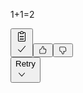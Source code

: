 <div data-test-render-count="25"><div style="height: auto; opacity: 1; transform: none;"><div data-is-streaming="false" class="group  relative  -tracking-[0.015em] pb-8" style="opacity: 1; transform: none;"><div class="font-claude-response  relative  leading-[1.65rem]  [&amp;_pre&gt;div]:bg-bg-000/50  [&amp;_pre&gt;div]:border-0.5  [&amp;_pre&gt;div]:border-border-400  [&amp;_.ignore-pre-bg&gt;div]:bg-transparent  [&amp;&gt;div&gt;div&gt;:is(p,blockquote,h1,h2,h3,h4,h5,h6)]:pl-2  [&amp;&gt;div&gt;div&gt;:is(p,blockquote,ul,ol,h1,h2,h3,h4,h5,h6)]:pr-8"><div><div class="grid-cols-1 grid gap-2.5 [&amp;_&gt;_*]:min-w-0"><p class="whitespace-normal break-words">1+1=2</p></div></div><div class="flex flex-col gap-2 py-2"></div></div><div class="absolute bottom-0 right-2 pointer-events-none" style="transform: none;"><div class="rounded-lg transition min-w-max pointer-events-auto translate-x-2 opacity-0 group-hover:opacity-100"><div class="text-text-300 flex items-stretch justify-between"><button class="inline-flex
  items-center
  justify-center
  relative
  shrink-0
  can-focus
  select-none
  disabled:pointer-events-none
  disabled:opacity-50
  disabled:shadow-none
  disabled:drop-shadow-none text-text-300
          border-transparent
          transition
          font-ui
          tracking-tight
          duration-300
          ease-[cubic-bezier(0.165,0.85,0.45,1)]
          hover:bg-bg-300
          aria-checked:bg-bg-400
          aria-expanded:bg-bg-400
          hover:text-text-100
          aria-pressed:text-text-100
          aria-checked:text-text-100
          aria-expanded:text-text-100 h-8 w-8 rounded-md active:scale-95 select-auto" type="button" data-testid="action-bar-copy" data-state="closed"><div><div class="relative"><div class="flex items-center justify-center transition-all opacity-100 scale-100" style="width: 20px; height: 20px;"><svg width="20" height="20" viewBox="0 0 20 20" fill="currentColor" xmlns="http://www.w3.org/2000/svg" class="shrink-0 transition-all opacity-100 scale-100" aria-hidden="true"><path d="M10 1.5C11.1097 1.5 12.0758 2.10424 12.5947 3H14.5C15.3284 3 16 3.67157 16 4.5V16.5C16 17.3284 15.3284 18 14.5 18H5.5C4.67157 18 4 17.3284 4 16.5V4.5C4 3.67157 4.67157 3 5.5 3H7.40527C7.92423 2.10424 8.89028 1.5 10 1.5ZM5.5 4C5.22386 4 5 4.22386 5 4.5V16.5C5 16.7761 5.22386 17 5.5 17H14.5C14.7761 17 15 16.7761 15 16.5V4.5C15 4.22386 14.7761 4 14.5 4H12.958C12.9853 4.16263 13 4.32961 13 4.5V5.5C13 5.77614 12.7761 6 12.5 6H7.5C7.22386 6 7 5.77614 7 5.5V4.5C7 4.32961 7.0147 4.16263 7.04199 4H5.5ZM12.54 13.3037C12.6486 13.05 12.9425 12.9317 13.1963 13.04C13.45 13.1486 13.5683 13.4425 13.46 13.6963C13.1651 14.3853 12.589 15 11.7998 15C11.3132 14.9999 10.908 14.7663 10.5996 14.4258C10.2913 14.7661 9.88667 14.9999 9.40039 15C8.91365 15 8.50769 14.7665 8.19922 14.4258C7.89083 14.7661 7.48636 15 7 15C6.72386 15 6.5 14.7761 6.5 14.5C6.5 14.2239 6.72386 14 7 14C7.21245 14 7.51918 13.8199 7.74023 13.3037L7.77441 13.2373C7.86451 13.0913 8.02513 13 8.2002 13C8.40022 13.0001 8.58145 13.1198 8.66016 13.3037C8.88121 13.8198 9.18796 14 9.40039 14C9.61284 13.9998 9.9197 13.8197 10.1406 13.3037L10.1748 13.2373C10.2649 13.0915 10.4248 13.0001 10.5996 13C10.7997 13 10.9808 13.1198 11.0596 13.3037C11.2806 13.8198 11.5874 13.9999 11.7998 14C12.0122 14 12.319 13.8198 12.54 13.3037ZM12.54 9.30371C12.6486 9.05001 12.9425 8.93174 13.1963 9.04004C13.45 9.14863 13.5683 9.44253 13.46 9.69629C13.1651 10.3853 12.589 11 11.7998 11C11.3132 10.9999 10.908 10.7663 10.5996 10.4258C10.2913 10.7661 9.88667 10.9999 9.40039 11C8.91365 11 8.50769 10.7665 8.19922 10.4258C7.89083 10.7661 7.48636 11 7 11C6.72386 11 6.5 10.7761 6.5 10.5C6.5 10.2239 6.72386 10 7 10C7.21245 10 7.51918 9.8199 7.74023 9.30371L7.77441 9.2373C7.86451 9.09126 8.02513 9 8.2002 9C8.40022 9.00008 8.58145 9.11981 8.66016 9.30371C8.88121 9.8198 9.18796 10 9.40039 10C9.61284 9.99978 9.9197 9.81969 10.1406 9.30371L10.1748 9.2373C10.2649 9.09147 10.4248 9.00014 10.5996 9C10.7997 9 10.9808 9.11975 11.0596 9.30371C11.2806 9.8198 11.5874 9.99989 11.7998 10C12.0122 10 12.319 9.81985 12.54 9.30371ZM10 2.5C8.89543 2.5 8 3.39543 8 4.5V5H12V4.5C12 3.39543 11.1046 2.5 10 2.5Z"></path></svg></div><div class="flex items-center justify-center absolute top-0 left-0 transition-all opacity-0 scale-50" style="width: 20px; height: 20px;"><svg width="20" height="20" viewBox="0 0 20 20" fill="currentColor" xmlns="http://www.w3.org/2000/svg" class="shrink-0 absolute top-0 left-0 transition-all opacity-0 scale-50" aria-hidden="true"><path d="M15.1883 5.10908C15.3699 4.96398 15.6346 4.96153 15.8202 5.11592C16.0056 5.27067 16.0504 5.53125 15.9403 5.73605L15.8836 5.82003L8.38354 14.8202C8.29361 14.9279 8.16242 14.9925 8.02221 14.9989C7.88203 15.0051 7.74545 14.9526 7.64622 14.8534L4.14617 11.3533L4.08172 11.2752C3.95384 11.0811 3.97542 10.817 4.14617 10.6463C4.31693 10.4755 4.58105 10.4539 4.77509 10.5818L4.85321 10.6463L7.96556 13.7586L15.1161 5.1794L15.1883 5.10908Z"></path></svg></div></div></div></button><button class="inline-flex
  items-center
  justify-center
  relative
  shrink-0
  can-focus
  select-none
  disabled:pointer-events-none
  disabled:opacity-50
  disabled:shadow-none
  disabled:drop-shadow-none text-text-300
          border-transparent
          transition
          font-ui
          tracking-tight
          duration-300
          ease-[cubic-bezier(0.165,0.85,0.45,1)]
          hover:bg-bg-300
          aria-checked:bg-bg-400
          aria-expanded:bg-bg-400
          hover:text-text-100
          aria-pressed:text-text-100
          aria-checked:text-text-100
          aria-expanded:text-text-100 h-8 w-8 rounded-md active:scale-95 select-auto" type="button" data-state="closed"><div class="flex items-center justify-center" style="width: 16px; height: 16px;"><svg width="20" height="20" viewBox="0 0 20 20" fill="currentColor" xmlns="http://www.w3.org/2000/svg" class="shrink-0" aria-hidden="true"><path d="M9.56055 2C11.1381 2.00009 12.3211 3.44332 12.0117 4.99023L11.6094 7H13.8438C15.5431 7 16.836 8.52594 16.5566 10.2021L15.876 14.2842C15.6148 15.8513 14.2586 17 12.6699 17H4.5C3.67157 17 3 16.3284 3 15.5V9.23828C3.00013 8.57996 3.4294 7.99838 4.05859 7.80469L5.19824 7.4541L5.33789 7.40723C6.02983 7.15302 6.59327 6.63008 6.89746 5.9541L8.41113 2.58984L8.48047 2.46094C8.66235 2.17643 8.97898 2.00002 9.32324 2H9.56055ZM7.80957 6.36523C7.39486 7.2867 6.62674 7.99897 5.68359 8.3457L5.49219 8.41016L4.35254 8.76074C4.14305 8.82539 4.00013 9.01904 4 9.23828V15.5C4 15.7761 4.22386 16 4.5 16H12.6699C13.7697 16 14.7087 15.2049 14.8896 14.1201L15.5703 10.0381C15.7481 8.97141 14.9251 8 13.8438 8H11C10.8503 8 10.7083 7.9331 10.6133 7.81738C10.5184 7.70164 10.4805 7.54912 10.5098 7.40234L11.0312 4.79395C11.2167 3.86589 10.507 3.00009 9.56055 3H9.32324L7.80957 6.36523Z"></path></svg></div></button><button class="inline-flex
  items-center
  justify-center
  relative
  shrink-0
  can-focus
  select-none
  disabled:pointer-events-none
  disabled:opacity-50
  disabled:shadow-none
  disabled:drop-shadow-none text-text-300
          border-transparent
          transition
          font-ui
          tracking-tight
          duration-300
          ease-[cubic-bezier(0.165,0.85,0.45,1)]
          hover:bg-bg-300
          aria-checked:bg-bg-400
          aria-expanded:bg-bg-400
          hover:text-text-100
          aria-pressed:text-text-100
          aria-checked:text-text-100
          aria-expanded:text-text-100 h-8 w-8 rounded-md active:scale-95 select-auto" type="button" data-state="closed"><div class="flex items-center justify-center" style="width: 16px; height: 16px;"><svg width="20" height="20" viewBox="0 0 20 20" fill="currentColor" xmlns="http://www.w3.org/2000/svg" class="shrink-0" aria-hidden="true"><path d="M12.6699 3C14.2586 3 15.6148 4.14871 15.876 5.71582L16.5566 9.79785C16.836 11.4741 15.5431 13 13.8438 13H11.6094L12.0117 15.0098C12.3211 16.5567 11.1381 17.9999 9.56055 18H9.32324C8.97898 18 8.66235 17.8236 8.48047 17.5391L8.41113 17.4102L6.89746 14.0459C6.59327 13.3699 6.02983 12.847 5.33789 12.5928L5.19824 12.5459L4.05859 12.1953C3.4294 12.0016 3.00013 11.42 3 10.7617V4.5C3 3.67157 3.67157 3 4.5 3H12.6699ZM4.5 4C4.22386 4 4 4.22386 4 4.5V10.7617C4.00013 10.981 4.14305 11.1746 4.35254 11.2393L5.49219 11.5898L5.68359 11.6543C6.62674 12.001 7.39486 12.7133 7.80957 13.6348L9.32324 17H9.56055C10.507 16.9999 11.2167 16.1341 11.0312 15.2061L10.5098 12.5977C10.4805 12.4509 10.5184 12.2984 10.6133 12.1826C10.7083 12.0669 10.8503 12 11 12H13.8438C14.9251 12 15.7481 11.0286 15.5703 9.96191L14.8896 5.87988C14.7087 4.79508 13.7697 4 12.6699 4H4.5Z"></path></svg></div></button><div class="flex items-center"><button class="inline-flex
  items-center
  justify-center
  relative
  shrink-0
  can-focus
  select-none
  disabled:pointer-events-none
  disabled:opacity-50
  disabled:shadow-none
  disabled:drop-shadow-none text-text-300
          border-transparent
          transition
          font-ui
          tracking-tight
          duration-300
          ease-[cubic-bezier(0.165,0.85,0.45,1)]
          hover:bg-bg-300
          aria-checked:bg-bg-400
          aria-expanded:bg-bg-400
          hover:text-text-100
          aria-pressed:text-text-100
          aria-checked:text-text-100
          aria-expanded:text-text-100 h-8 rounded-md px-3 min-w-[4rem] active:scale-[0.985] whitespace-nowrap !text-xs pl-2.5 pr-2 gap-1 !font-base select-none !pl-2 !pr-1" type="button" id="radix-_r_45_" aria-haspopup="menu" aria-expanded="false" data-state="closed">Retry<div class="flex items-center justify-center text-text-500" style="width: 20px; height: 20px;"><svg width="20" height="20" viewBox="0 0 20 20" fill="currentColor" xmlns="http://www.w3.org/2000/svg" class="shrink-0 text-text-500" aria-hidden="true"><path d="M14.128 7.16482C14.3126 6.95983 14.6298 6.94336 14.835 7.12771C15.0402 7.31242 15.0567 7.62952 14.8721 7.83477L10.372 12.835L10.2939 12.9053C10.2093 12.9667 10.1063 13 9.99995 13C9.85833 12.9999 9.72264 12.9402 9.62788 12.835L5.12778 7.83477L5.0682 7.75273C4.95072 7.55225 4.98544 7.28926 5.16489 7.12771C5.34445 6.96617 5.60969 6.95939 5.79674 7.09744L5.87193 7.16482L9.99995 11.7519L14.128 7.16482Z"></path></svg></div></button></div></div></div></div></div></div></div>
